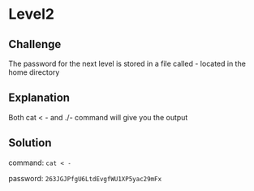 # Level2

## Challenge

The password for the next level is stored in a file called - located in the home directory

## Explanation

Both cat < - and ./- command will give you the output

## Solution

command: `cat < -`

password: `263JGJPfgU6LtdEvgfWU1XP5yac29mFx`
